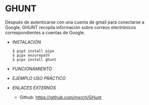 # **GHUNT**

Después de autenticarse con una cuenta de gmail para conectarse a Google, GHUNT recopila información sobre correos electrónicos correspondientes a cuentas de Google.

- *INSTALACIÓN*

      $ pip3 install pipx
      $ pipx ensurepath
      $ pipx install ghunt 

- *FUNCIONAMIENTO*




- *EJEMPLO USO PRÁCTICO*



- *ENLACES EXTERNOS*

  - Github: https://github.com/mxrch/GHunt
